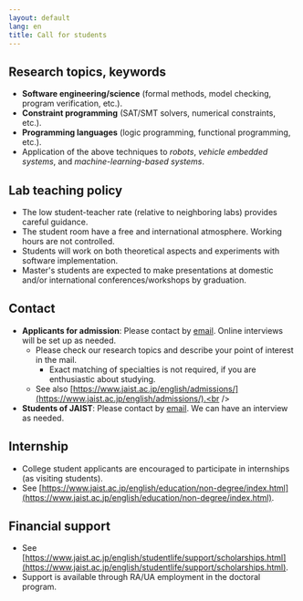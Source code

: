 ```yaml
---
layout: default
lang: en
title: Call for students
---
```


## Research topics, keywords

- **Software engineering/science** (formal methods, model checking, program verification, etc.).
- **Constraint programming** (SAT/SMT solvers, numerical constraints, etc.).
- **Programming languages** (logic programming, functional programming, etc.).
- Application of the above techniques to *robots*, *vehicle embedded systems*, and *machine-learning-based systems*.

## Lab teaching policy

- The low student-teacher rate (relative to neighboring labs) provides careful guidance.
- The student room have a free and international atmosphere. Working hours are not controlled.
- Students will work on both theoretical aspects and experiments with software implementation.
- Master's students are expected to make presentations at domestic and/or international conferences/workshops by graduation.

## Contact

- **Applicants for admission**: Please contact by [email](mailto:dsksh@jaist.ac.jp). Online interviews will be set up as needed.
    - Please check our research topics and describe your point of interest in the mail.
        - Exact matching of specialties is not required, if you are enthusiastic about studying.
    - See also [https://www.jaist.ac.jp/english/admissions/](https://www.jaist.ac.jp/english/admissions/).<br /><br />
- **Students of JAIST**: Please contact by [email](mailto:dsksh@jaist.ac.jp). We can have an interview as needed.

## Internship

- College student applicants are encouraged to participate in internships (as visiting students).
- See [https://www.jaist.ac.jp/english/education/non-degree/index.html](https://www.jaist.ac.jp/english/education/non-degree/index.html).

## Financial support

- See [https://www.jaist.ac.jp/english/studentlife/support/scholarships.html](https://www.jaist.ac.jp/english/studentlife/support/scholarships.html).
- Support is available through RA/UA employment in the doctoral program.


<!-- EOF -->
